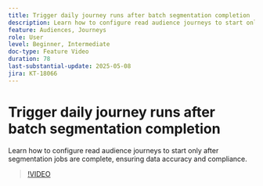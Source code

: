```yaml
---
title: Trigger daily journey runs after batch segmentation completion
description: Learn how to configure read audience journeys to start only after segmentation jobs are complete, ensuring data accuracy and compliance.
feature: Audiences, Journeys
role: User
level: Beginner, Intermediate
doc-type: Feature Video
duration: 78
last-substantial-update: 2025-05-08
jira: KT-18066
---
```


# Trigger daily journey runs after batch segmentation completion

Learn how to configure read audience journeys to start only after segmentation jobs are complete, ensuring data accuracy and compliance.

>[!VIDEO](https://video.tv.adobe.com/v/3458146/?learn=on&enablevpops)
